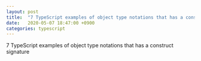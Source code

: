 ```yaml
---
layout: post
title:  "7 TypeScript examples of object type notations that has a construct signature"
date:   2020-05-07 18:47:00 +0900
categories: typescript
---
```

7 TypeScript examples of object type notations that has a construct signature

<script src="https://gist-it.appspot.com/https://github.com/canal874/shibungi-tstest-constructor/raw/master/constructor-test01.ts?slice=5:"></script>
